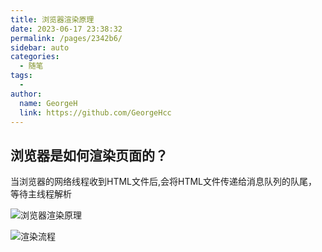 ```yaml
---
title: 浏览器渲染原理
date: 2023-06-17 23:38:32
permalink: /pages/2342b6/
sidebar: auto
categories:
  - 随笔
tags:
  -
author:
  name: GeorgeH
  link: https://github.com/GeorgeHcc
---
```


## 浏览器是如何渲染页面的？

当浏览器的网络线程收到HTML文件后,会将HTML文件传递给消息队列的队尾，等待主线程解析

![浏览器渲染原理](https://cdn.jsdelivr.net/gh/GeorgeHcc/GeorgeHcc@main/assets/blog/%E6%B5%8F%E8%A7%88%E5%99%A8%E6%B8%B2%E6%9F%93%E5%8E%9F%E7%90%86.png)





![渲染流程](https://cdn.jsdelivr.net/gh/GeorgeHcc/GeorgeHcc@main/assets/blog/%E5%BE%AE%E4%BF%A1%E5%9B%BE%E7%89%87_20230618010900.png)
